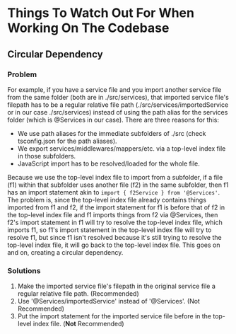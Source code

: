 # Things To Watch Out For When Working On The Codebase

## Circular Dependency

### Problem

For example, if you have a service file and you import another service file from the same folder (both are in ./src/services), that imported service file's filepath has to be a regular relative file path (./src/services/importedService or in our case ./src/services) instead of using the path alias for the services folder (which is @Services in our case). There are three reasons for this:

- We use path aliases for the immediate subfolders of ./src (check tsconfig.json for the path aliases).
- We export services/middlewares/mappers/etc. via a top-level index file in those subfolders.
- JavaScript import has to be resolved/loaded for the whole file.

Because we use the top-level index file to import from a subfolder, if a file (f1) within that subfolder uses another file (f2) in the same subfolder, then f1 has an import statement akin to `import { f2Service } from '@Services'`. The problem is, since the top-level index
file already contains things imported from f1 and f2, if the import statement for f1 is before that of f2 in the top-level index file and
f1 imports things from f2 via @Services, then f2's import statement in f1 will try to resolve the top-level index file, which imports f1,
so f1's import statement in the top-level index file will try to resolve f1, but since f1 isn't resolved because it's still trying to resolve the top-level index file, it will go back to the top-level index file. This goes on and on, creating a circular dependency.

### Solutions

1. Make the imported service file's filepath in the original service file a regular relative file path. (Recommended)
2. Use '@Services/importedService' instead of '@Services'. (Not Recommended)
3. Put the import statement for the imported service file before in the top-level index file. (**Not** Recommended)
